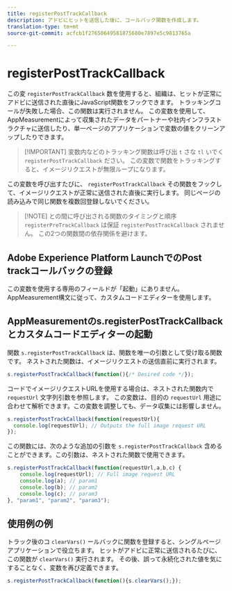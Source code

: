 ```yaml
---
title: registerPostTrackCallback
description: アドビにヒットを送信した後に、コールバック関数を作成します。
translation-type: tm+mt
source-git-commit: acfcb1f27650649581875680e7897e5c9813765a

---
```



# registerPostTrackCallback

この変 `registerPostTrackCallback` 数を使用すると、組織は、ヒットが正常にアドビに送信された直後にJavaScript関数をフックできます。 トラッキングコールが失敗した場合、この関数は実行されません。 この変数を使用して、AppMeasurementによって収集されたデータをパートナーや社内インフラストラクチャに送信したり、単一ページのアプリケーションで変数の値をクリーンアップしたりできます。

> [!IMPORTANT] 変数内などのトラッキング関数は呼び出 `t` さな `tl` いでく `registerPostTrackCallback` ださい。 この変数で関数をトラッキングすると、イメージリクエストが無限ループになります。

この変数を呼び出すたびに、 `registerPostTrackCallback` その関数をフックして、イメージリクエストが正常に送信された直後に実行します。 同じページの読み込みで同じ関数を複数回登録しないでください。

> [!NOTE] との間に呼び出される関数のタイミングと順序 `registerPreTrackCallback` は保証 `registerPostTrackCallback` されません。 この2つの関数間の依存関係を避けます。

## Adobe Experience Platform LaunchでのPost trackコールバックの登録

この変数を使用する専用のフィールドが「起動」にありません。 AppMeasurement構文に従って、カスタムコードエディターを使用します。

## AppMeasurementのs.registerPostTrackCallbackとカスタムコードエディターの起動

関数 `s.registerPostTrackCallback` は、関数を唯一の引数として受け取る関数です。 ネストされた関数は、イメージリクエストの送信直前に実行されます。

```js
s.registerPostTrackCallback(function(){/* Desired code */});
```

コードでイメージリクエストURLを使用する場合は、ネストされた関数内で `requestUrl` 文字列引数を参照します。 この変数は、目的の `requestUrl` 用途に合わせて解析できます。この変数を調整しても、データ収集には影響しません。

```js
s.registerPostTrackCallback(function(requestUrl){
  console.log(requestUrl); // Outputs the full image request URL
});
```

この関数には、次のような追加の引数を `s.registerPostTrackCallback` 含めることができます。この引数は、ネストされた関数で使用できます。

```js
s.registerPostTrackCallback(function(requestUrl,a,b,c) {
    console.log(requestUrl); // Full image request URL
    console.log(a); // param1
    console.log(b); // param2
    console.log(c); // param3
}, "param1", "param2", "param3");
```

## 使用例の例

トラック後のコ `clearVars()` ールバックに関数を登録すると、シングルページアプリケーションで役立ちます。 ヒットがアドビに正常に送信されるたびに、この関数が `clearVars()` 実行されます。 その後、誤って永続化された値を気にすることなく、変数を再び定義できます。

```js
s.registerPostTrackCallback(function(){s.clearVars();});
```
